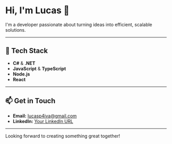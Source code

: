 # Hi, I'm Lucas 👋

I'm a developer passionate about turning ideas into efficient, scalable solutions.

---

## 🚀 Tech Stack

- **C#** & **.NET**
- **JavaScript** & **TypeScript**
- **Node.js**
- **React**

---

## 📫 Get in Touch

- **Email:** [lucasp4iva@gmail.com](mailto:lucasp4iva@gmail.com)
- **LinkedIn:** [Your LinkedIn URL](https://www.linkedin.com/in/lucasp4iva/)

---

Looking forward to creating something great together!
